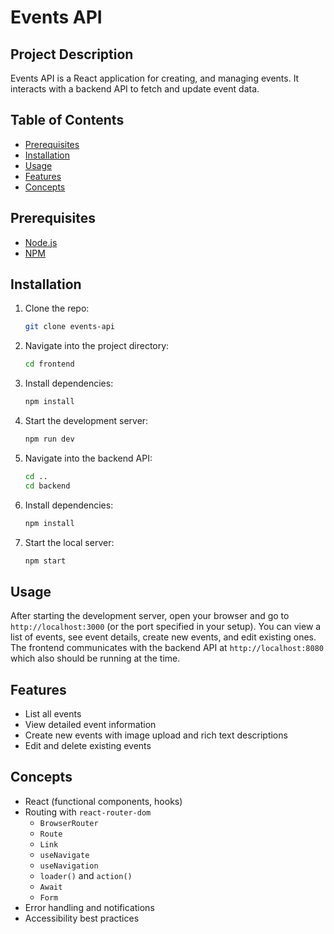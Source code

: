 # Events API

## Project Description

Events API is a React application for creating, and managing events. It interacts with a backend API to fetch and update event data.

## Table of Contents
- [Prerequisites](#prerequisites)
- [Installation](#installation)
- [Usage](#usage)
- [Features](#features)
- [Concepts](#Concepts)

## Prerequisites
- [Node.js](https://nodejs.org/en/)
- [NPM](https://www.npmjs.com/)

## Installation
1. Clone the repo:
   ```sh
   git clone events-api
   ```
2. Navigate into the project directory:
   ```sh
   cd frontend
   ```
3. Install dependencies:
   ```sh
   npm install
   ```
4. Start the development server:
   ```sh
   npm run dev
   ```
5. Navigate into the backend API:
   ```sh
   cd ..
   cd backend
   ```
6. Install dependencies:
   ```sh
   npm install
   ```
7. Start the local server:
   ```sh
   npm start
   ```

## Usage
After starting the development server, open your browser and go to `http://localhost:3000` (or the port specified in your setup). You can view a list of events, see event details, create new events, and edit existing ones. The frontend communicates with the backend API at `http://localhost:8080` which also should be running at the time.

## Features
- List all events
- View detailed event information
- Create new events with image upload and rich text descriptions
- Edit and delete existing events

## Concepts
- React (functional components, hooks)
- Routing with `react-router-dom` 
   - `BrowserRouter`
   - `Route`
   - `Link`
   - `useNavigate`
   - `useNavigation`
   - `loader()` and `action()`
   - `Await`
   - `Form`
- Error handling and notifications
- Accessibility best practices
